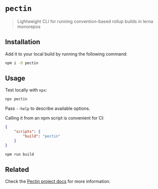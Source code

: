 # `pectin`

> Lightweight CLI for running convention-based rollup builds in lerna monorepos

## Installation

Add it to your local build by running the following command:

```sh
npm i -D pectin
```

## Usage

Test locally with `npx`:

```sh
npx pectin
```

Pass `--help` to describe available options.

Calling it from an npm script is convenient for CI:

```json
{
    "scripts": {
        "build": "pectin"
    }
}
```

```sh
npm run build
```

## Related

Check the [Pectin project docs](https://github.com/evocateur/pectin#readme) for more information.
